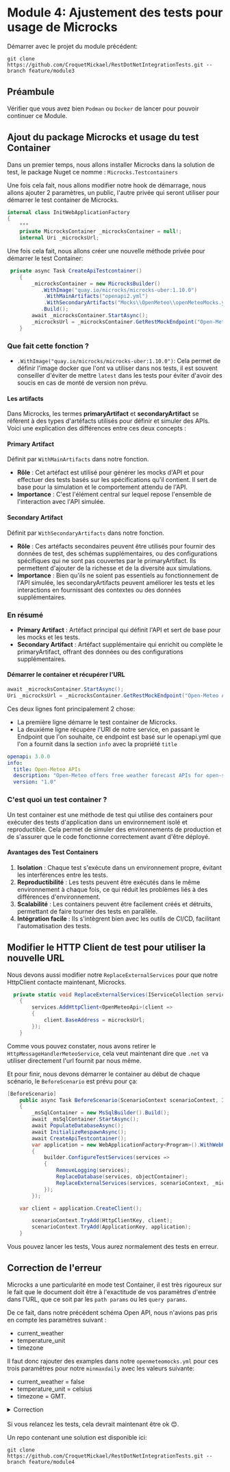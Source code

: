 # Module 4: Ajustement des tests pour usage de Microcks

Démarrer avec le projet du module précédent:

```
git clone https://github.com/CroquetMickael/RestDotNetIntegrationTests.git --branch feature/module3
```

## Préambule

Vérifier que vous avez bien `Podman` ou `Docker` de lancer pour pouvoir continuer ce Module.

## Ajout du package Microcks et usage du test Container

Dans un premier temps, nous allons installer Microcks dans la solution de test, le package Nuget ce nomme : `Microcks.Testcontainers`

Une fois cela fait, nous allons modifier notre hook de démarrage, nous allons ajouter 2 paramètres, un public, l'autre privée qui seront utiliser pour démarrer le test container de Microcks.

```cs
internal class InitWebApplicationFactory
{
    ***
    private MicrocksContainer _microcksContainer = null!;
    internal Uri _microcksUrl;
```

Une fois cela fait, nous allons créer une nouvelle méthode privée pour démarrer le test Container:

```cs
 private async Task CreateApiTestcontainer()
    {
        _microcksContainer = new MicrocksBuilder()
           .WithImage("quay.io/microcks/microcks-uber:1.10.0")
            .WithMainArtifacts("openapi2.yml")
            .WithSecondaryArtifacts("Mocks\\OpenMeteo\\openMeteoMocks.yml")
           .Build();
        await _microcksContainer.StartAsync();
        _microcksUrl = _microcksContainer.GetRestMockEndpoint("Open-Meteo APIs", "1.0/v1");
    }
```

### Que fait cette fonction ?

- `.WithImage("quay.io/microcks/microcks-uber:1.10.0")`: Cela permet de définir l'image docker que l'ont va utiliser dans nos tests, il est souvent conseiller d'éviter de mettre `latest` dans les tests pour éviter d'avoir des soucis en cas de monté de version non prévu.

#### Les artifacts

Dans Microcks, les termes **primaryArtifact** et **secondaryArtifact** se réfèrent à des types d'artéfacts utilisés pour définir et simuler des APIs. Voici une explication des différences entre ces deux concepts :

#### Primary Artifact

Définit par `WithMainArtifacts` dans notre fonction.

- **Rôle** : Cet artéfact est utilisé pour générer les mocks d'API et pour effectuer des tests basés sur les spécifications qu'il contient. Il sert de base pour la simulation et le comportement attendu de l'API.
- **Importance** : C'est l'élément central sur lequel repose l'ensemble de l'interaction avec l'API simulée.

#### Secondary Artifact

Définit par `WithSecondaryArtifacts` dans notre fonction.

- **Rôle** : Ces artéfacts secondaires peuvent être utilisés pour fournir des données de test, des schémas supplémentaires, ou des configurations spécifiques qui ne sont pas couvertes par le primaryArtifact. Ils permettent d'ajouter de la richesse et de la diversité aux simulations.
- **Importance** : Bien qu'ils ne soient pas essentiels au fonctionnement de l'API simulée, les secondaryArtifacts peuvent améliorer les tests et les interactions en fournissant des contextes ou des données supplémentaires.

### En résumé

- **Primary Artifact** : Artéfact principal qui définit l'API et sert de base pour les mocks et les tests.
- **Secondary Artifact** : Artéfact supplémentaire qui enrichit ou complète le primaryArtifact, offrant des données ou des configurations supplémentaires.

#### Démarrer le container et récupérer l'URL

```cs
await _microcksContainer.StartAsync();
Uri _microcksUrl = _microcksContainer.GetRestMockEndpoint("Open-Meteo APIs", "1.0/v1");
```

Ces deux lignes font principalement 2 chose:

- La première ligne démarre le test container de Microcks.
- La deuxiéme ligne récupére l'URI de notre service, en passant le Endpoint que l'on souhaite, ce endpoint est basé sur le openapi.yml que l'on a fournit dans la section `info` avec la propriété `title`

```yml
openapi: 3.0.0
info:
  title: Open-Meteo APIs
  description: "Open-Meteo offers free weather forecast APIs for open-source developers and non-commercial use. No API key is required."
  version: "1.0"
```

### C'est quoi un test container ?

Un test container est une méthode de test qui utilise des containers pour exécuter des tests d'application dans un environnement isolé et reproductible. Cela permet de simuler des environnements de production et de s'assurer que le code fonctionne correctement avant d'être déployé.

#### Avantages des Test Containers

1. **Isolation** : Chaque test s'exécute dans un environnement propre, évitant les interférences entre les tests.
2. **Reproductibilité** : Les tests peuvent être exécutés dans le même environnement à chaque fois, ce qui réduit les problèmes liés à des différences d'environnement.
3. **Scalabilité** : Les containers peuvent être facilement créés et détruits, permettant de faire tourner des tests en parallèle.
4. **Intégration facile** : Ils s'intègrent bien avec les outils de CI/CD, facilitant l'automatisation des tests.

## Modifier le HTTP Client de test pour utiliser la nouvelle URL

Nous devons aussi modifier notre `ReplaceExternalServices` pour que notre HttpClient contacte maintenant, Microcks.

```cs
  private static void ReplaceExternalServices(IServiceCollection services, ScenarioContext scenarioContext, Uri microcksUrl)
    {
        services.AddHttpClient<OpenMeteoApi>(client =>
        {
            client.BaseAddress = microcksUrl;
        });
    }
```

Comme vous pouvez constater, nous avons retirer le `HttpMessageHandlerMeteoService`, cela veut maintenant dire que `.net` va utiliser directement l'url fournit par nous même.

Et pour finir, nous devons démarrer le container au début de chaque scénario, le `BeforeScenario` est prévu pour ça:

```cs
[BeforeScenario]
    public async Task BeforeScenario(ScenarioContext scenarioContext, IObjectContainer objectContainer)
    {
        _msSqlContainer = new MsSqlBuilder().Build();
        await _msSqlContainer.StartAsync();
        await PopulateDatabaseAsync();
        await InitializeRespawnAsync();
        await CreateApiTestcontainer();
        var application = new WebApplicationFactory<Program>().WithWebHostBuilder(builder =>
        {
            builder.ConfigureTestServices(services =>
            {
                RemoveLogging(services);
                ReplaceDatabase(services, objectContainer);
                ReplaceExternalServices(services, scenarioContext, _microcksUrl);
            });
        });

    var client = application.CreateClient();

        scenarioContext.TryAdd(HttpClientKey, client);
        scenarioContext.TryAdd(ApplicationKey, application);
    }
```

Vous pouvez lancer les tests, Vous aurez normalement des tests en erreur.

## Correction de l'erreur

Microcks a une particularité en mode test Container, il est très rigoureux sur le fait que le document doit être à l'exactitude de vos paramètres d'entrée dans l'URL, que ce soit par les `path params` ou les `query params`.

De ce fait, dans notre précédent schéma Open API, nous n'avions pas pris en compte les paramètres suivant :

- current_weather
- temperature_unit
- timezone

Il faut donc rajouter des examples dans notre `openmeteomocks.yml` pour ces trois paramêtres pour notre `minmaxdaily` avec les valeurs suivante:

- current_weather = false
- temperature_unit = celsius
- timezone = GMT.

<details>
<summary>Correction</summary>
<br>

```yml
openapi: 3.0.0
info:
  title: Open-Meteo APIs
  description: "Open-Meteo offers free weather forecast APIs for open-source developers and non-commercial use. No API key is required."
  version: "1.0"
  contact:
    name: Open-Meteo
    url: https://open-meteo.com
    email: info@open-meteo.com
  license:
    name: Attribution 4.0 International (CC BY 4.0)
    url: https://creativecommons.org/licenses/by/4.0/
  termsOfService: https://open-meteo.com/en/features#terms
paths:
  /v1/forecast:
    servers:
      - url: https://api.open-meteo.com
    get:
      tags:
        - Weather Forecast APIs
      summary: 7 day weather forecast for coordinates
      description: 7 day weather variables in hourly and daily resolution for given WGS84 latitude and longitude coordinates. Available worldwide.
      parameters:
        - name: hourly
          in: query
          explode: false
          schema:
            type: array
            items:
              type: string
              enum:
                - temperature_2m
                - relative_humidity_2m
                - dew_point_2m
                - apparent_temperature
                - pressure_msl
                - cloud_cover
                - cloud_cover_low
                - cloud_cover_mid
                - cloud_cover_high
                - wind_speed_10m
                - wind_speed_80m
                - wind_speed_120m
                - wind_speed_180m
                - wind_direction_10m
                - wind_direction_80m
                - wind_direction_120m
                - wind_direction_180m
                - wind_gusts_10m
                - shortwave_radiation
                - direct_radiation
                - direct_normal_irradiance
                - diffuse_radiation
                - vapour_pressure_deficit
                - evapotranspiration
                - precipitation
                - weather_code
                - snow_height
                - freezing_level_height
                - soil_temperature_0cm
                - soil_temperature_6cm
                - soil_temperature_18cm
                - soil_temperature_54cm
                - soil_moisture_0_1cm
                - soil_moisture_1_3cm
                - soil_moisture_3_9cm
                - soil_moisture_9_27cm
                - soil_moisture_27_81cm
        - name: daily
          in: query
          schema:
            type: array
            items:
              type: string
              enum:
                - temperature_2m_max
                - temperature_2m_min
                - apparent_temperature_max
                - apparent_temperature_min
                - precipitation_sum
                - precipitation_hours
                - weather_code
                - sunrise
                - sunset
                - wind_speed_10m_max
                - wind_gusts_10m_max
                - wind_direction_10m_dominant
                - shortwave_radiation_sum
                - uv_index_max
                - uv_index_clear_sky_max
                - et0_fao_evapotranspiration
          examples:
            minmaxdaily:
              value:
                - temperature_2m_min
                - temperature_2m_max
        - name: latitude
          in: query
          required: true
          description: "WGS84 coordinate"
          schema:
            type: number
            format: number
          examples:
            minmaxdaily:
              value: 14.2
        - name: longitude
          in: query
          required: true
          description: "WGS84 coordinate"
          schema:
            type: number
            format: number
          examples:
            minmaxdaily:
              value: 52.2
        - name: current_weather
          in: query
          schema:
            type: boolean
          examples:
            minmaxdaily:
              value: false
        - name: temperature_unit
          in: query
          schema:
            type: string
            default: celsius
            enum:
              - celsius
              - fahrenheit
          examples:
            minmaxdaily:
              value: celsius
        - name: wind_speed_unit
          in: query
          schema:
            type: string
            default: kmh
            enum:
              - kmh
              - ms
              - mph
              - kn
        - name: timeformat
          in: query
          description: If format `unixtime` is selected, all time values are returned in UNIX epoch time in seconds. Please not that all time is then in GMT+0! For daily values with unix timestamp, please apply `utc_offset_seconds` again to get the correct date.
          schema:
            type: string
            default: iso8601
            enum:
              - iso8601
              - unixtime
        - name: timezone
          in: query
          description: If `timezone` is set, all timestamps are returned as local-time and data is returned starting at 0:00 local-time. Any time zone name from the [time zone database](https://en.wikipedia.org/wiki/List_of_tz_database_time_zones) is supported.
          schema:
            type: string
          examples:
            minmaxdaily:
              value: GMT
        - name: past_days
          in: query
          description: If `past_days` is set, yesterdays or the day before yesterdays data are also returned.
          schema:
            type: integer
            enum:
              - 1
              - 2
      responses:
        200:
          description: OK
          content:
            application/json:
              schema:
                type: object
                properties:
                  latitude:
                    type: number
                    example: 52.52
                    description: WGS84 of the center of the weather grid-cell which was used to generate this forecast. This coordinate might be up to 5 km away.
                  longitude:
                    type: number
                    example: 13.419.52
                    description: WGS84 of the center of the weather grid-cell which was used to generate this forecast. This coordinate might be up to 5 km away.
                  elevation:
                    type: number
                    example: 44.812
                    description: The elevation in meters of the selected weather grid-cell. In mountain terrain it might differ from the location you would expect.
                  generationtime_ms:
                    type: number
                    example: 2.2119
                    description: Generation time of the weather forecast in milli seconds. This is mainly used for performance monitoring and improvements.
                  utc_offset_seconds:
                    type: integer
                    example: 3600
                    description: Applied timezone offset from the &timezone= parameter.
                  hourly:
                    type: object
                    description: For each selected weather variable, data will be returned as a numbering point array. Additionally a `time` array will be returned with ISO8601 timestamps.
                  hourly_units:
                    type: object
                    additionalProperties:
                      type: string
                    description: For each selected weather variable, the unit will be listed here.
                  daily:
                    type: object
                    description: For each selected daily weather variable, data will be returned as a numbering point array. Additionally a `time` array will be returned with ISO8601 timestamps.
                  daily_units:
                    type: object
                    additionalProperties:
                      type: string
                    description: For each selected daily weather variable, the unit will be listed here.
                  current_weather:
                    type: object
                    description: "Current weather conditions with the attributes: time, temperature, wind_speed, wind_direction and weather_code"
              examples:
                minmaxdaily:
                  value:
                    latitude: 14.2
                    longitude: 52.2
                    daily:
                      time:
                        - "2025-01-06"
                        - "2025-01-07"
                        - "2025-01-08"
                        - "2025-01-09"
                        - "2025-01-10"
                        - "2025-01-11"
                        - "2025-01-12"
                      temperature_2m_min:
                        - "23.0"
                        - "24.3"
                        - "24.1"
                        - "23.9"
                        - "23.5"
                        - "23.5"
                        - "23.3"
                      temperature_2m_max:
                        - "25.0"
                        - "25.2"
                        - "25.0"
                        - "24.5"
                        - "24.6"
                        - "24.5"
                        - "24.8"
        400:
          description: Bad Request
          content:
            application/json:
              schema:
                type: object
                properties:
                  error:
                    type: boolean
                    description: Always set true for errors
                  reason:
                    type: string
                    description: Description of the error
                    example: "Latitude must be in range of -90 to 90°. Given: 300"
components:
  schemas:
    HourlyResponse:
      type: object
      required:
        - time
      properties:
        time:
          type: array
          items:
            type: string
        temperature_2m:
          type: array
          items:
            type: number
        relative_humidity_2m:
          type: array
          items:
            type: number
        dew_point_2m:
          type: array
          items:
            type: number
        apparent_temperature:
          type: array
          items:
            type: number
        pressure_msl:
          type: array
          items:
            type: number
        cloud_cover:
          type: array
          items:
            type: number
        cloud_cover_low:
          type: array
          items:
            type: number
        cloud_cover_mid:
          type: array
          items:
            type: number
        cloud_cover_high:
          type: array
          items:
            type: number
        wind_speed_10m:
          type: array
          items:
            type: number
        wind_speed_80m:
          type: array
          items:
            type: number
        wind_speed_120m:
          type: array
          items:
            type: number
        wind_speed_180m:
          type: array
          items:
            type: number
        wind_direction_10m:
          type: array
          items:
            type: number
        wind_direction_80m:
          type: array
          items:
            type: number
        wind_direction_120m:
          type: array
          items:
            type: number
        wind_direction_180m:
          type: array
          items:
            type: number
        wind_gusts_10m:
          type: array
          items:
            type: number
        shortwave_radiation:
          type: array
          items:
            type: number
        direct_radiation:
          type: array
          items:
            type: number
        direct_normal_irradiance:
          type: array
          items:
            type: number
        diffuse_radiation:
          type: array
          items:
            type: number
        vapour_pressure_deficit:
          type: array
          items:
            type: number
        evapotranspiration:
          type: array
          items:
            type: number
        precipitation:
          type: array
          items:
            type: number
        weather_code:
          type: array
          items:
            type: number
        snow_height:
          type: array
          items:
            type: number
        freezing_level_height:
          type: array
          items:
            type: number
        soil_temperature_0cm:
          type: array
          items:
            type: number
        soil_temperature_6cm:
          type: array
          items:
            type: number
        soil_temperature_18cm:
          type: array
          items:
            type: number
        soil_temperature_54cm:
          type: array
          items:
            type: number
        soil_moisture_0_1cm:
          type: array
          items:
            type: number
        soil_moisture_1_3cm:
          type: array
          items:
            type: number
        soil_moisture_3_9cm:
          type: array
          items:
            type: number
        soil_moisture_9_27cm:
          type: array
          items:
            type: number
        soil_moisture_27_81cm:
          type: array
          items:
            type: number
    DailyResponse:
      type: object
      properties:
        time:
          type: array
          items:
            type: string
        temperature_2m_max:
          type: array
          items:
            type: number
        temperature_2m_min:
          type: array
          items:
            type: number
        apparent_temperature_max:
          type: array
          items:
            type: number
        apparent_temperature_min:
          type: array
          items:
            type: number
        precipitation_sum:
          type: array
          items:
            type: number
        precipitation_hours:
          type: array
          items:
            type: number
        weather_code:
          type: array
          items:
            type: number
        sunrise:
          type: array
          items:
            type: number
        sunset:
          type: array
          items:
            type: number
        wind_speed_10m_max:
          type: array
          items:
            type: number
        wind_gusts_10m_max:
          type: array
          items:
            type: number
        wind_direction_10m_dominant:
          type: array
          items:
            type: number
        shortwave_radiation_sum:
          type: array
          items:
            type: number
        uv_index_max:
          type: array
          items:
            type: number
        uv_index_clear_sky_max:
          type: array
          items:
            type: number
        et0_fao_evapotranspiration:
          type: array
          items:
            type: number
      required:
        - time
    CurrentWeather:
      type: object
      properties:
        time:
          type: string
        temperature:
          type: number
        wind_speed:
          type: number
        wind_direction:
          type: number
        weather_code:
          type: integer
      required:
        - time
        - temperature
        - wind_speed
        - wind_direction
        - weather_code
```

</details>
<br>
Si vous relancez les tests, cela devrait maintenant être ok 😊.

Un repo contenant une solution est disponible ici:

```
git clone https://github.com/CroquetMickael/RestDotNetIntegrationTests.git --branch feature/module4
```
